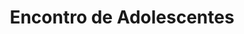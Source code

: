 ---
ID: 4850
title: Encontro de Adolescentes
image-xl: ""
image-l: ""
image-sq-l: ""
image-sq-m: ""
post_excerpt: ""
layout: event
permalink: eventos/encontro-de-adolescentes
published: true
event:
  event_id: "88"
  event_slug: encontro-de-adolescentes
  event_owner: "2"
  event_status: "1"
  event_name: Encontro de Adolescentes
  event_start_time: 00:00:00
  event_end_time: 00:00:00
  event_start_date: 2017-05-27
  event_end_date: 2017-05-28
  post_content: null
  event_rsvp: "0"
  event_spaces: null
  location_id: "4"
  recurrence_id: null
  event_category_id: null
  event_attributes: 'a:0:{}'
  event_date_created: 2017-02-20 10:57:29
  event_date_modified: null
  recurrence: "0"
  recurrence_interval: null
  recurrence_freq: null
  recurrence_byday: null
  recurrence_byweekno: null
  blog_id: null
  group_id: "0"
  post_id: "4850"
  event_all_day: "1"
  event_private: "0"
  recurrence_days: "0"
  event_rsvp_date: null
  event_rsvp_time: 00:00:00
  event_rsvp_spaces: null
  recurrence_rsvp_days: null
categories: ""
tags: ""
author: ""
wpcf-gn_post_destaques:
  - destaque_novidade
post_date: 2017-02-20 10:57:29
---